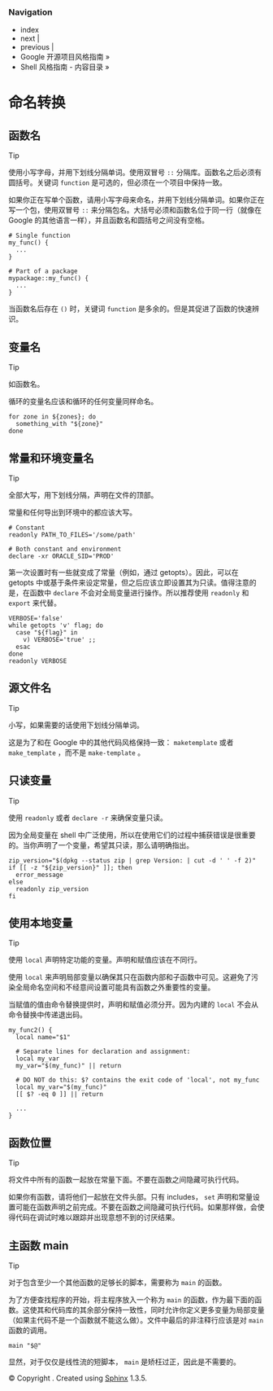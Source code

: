 ### Navigation

*   index
*   next |
*   previous |
*   Google 开源项目风格指南 »
*   Shell 风格指南 - 内容目录 »

# 命名转换

## 函数名

Tip

使用小写字母，并用下划线分隔单词。使用双冒号 `::` 分隔库。函数名之后必须有圆括号。关键词 `function` 是可选的，但必须在一个项目中保持一致。

如果你正在写单个函数，请用小写字母来命名，并用下划线分隔单词。如果你正在写一个包，使用双冒号 `::` 来分隔包名。大括号必须和函数名位于同一行（就像在 Google 的其他语言一样），并且函数名和圆括号之间没有空格。

```
# Single function
my_func() {
  ...
}

# Part of a package
mypackage::my_func() {
  ...
} 
```

当函数名后存在 `()` 时，关键词 `function` 是多余的。但是其促进了函数的快速辨识。

## 变量名

Tip

如函数名。

循环的变量名应该和循环的任何变量同样命名。

```
for zone in ${zones}; do
  something_with "${zone}"
done 
```

## 常量和环境变量名

Tip

全部大写，用下划线分隔，声明在文件的顶部。

常量和任何导出到环境中的都应该大写。

```
# Constant
readonly PATH_TO_FILES='/some/path'

# Both constant and environment
declare -xr ORACLE_SID='PROD' 
```

第一次设置时有一些就变成了常量（例如，通过 getopts）。因此，可以在 getopts 中或基于条件来设定常量，但之后应该立即设置其为只读。值得注意的是，在函数中 `declare` 不会对全局变量进行操作。所以推荐使用 `readonly` 和 `export` 来代替。

```
VERBOSE='false'
while getopts 'v' flag; do
  case "${flag}" in
    v) VERBOSE='true' ;;
  esac
done
readonly VERBOSE 
```

## 源文件名

Tip

小写，如果需要的话使用下划线分隔单词。

这是为了和在 Google 中的其他代码风格保持一致： `maketemplate` 或者 `make_template` ，而不是 `make-template` 。

## 只读变量

Tip

使用 `readonly` 或者 `declare -r` 来确保变量只读。

因为全局变量在 shell 中广泛使用，所以在使用它们的过程中捕获错误是很重要的。当你声明了一个变量，希望其只读，那么请明确指出。

```
zip_version="$(dpkg --status zip | grep Version: | cut -d ' ' -f 2)"
if [[ -z "${zip_version}" ]]; then
  error_message
else
  readonly zip_version
fi 
```

## 使用本地变量

Tip

使用 `local` 声明特定功能的变量。声明和赋值应该在不同行。

使用 `local` 来声明局部变量以确保其只在函数内部和子函数中可见。这避免了污染全局命名空间和不经意间设置可能具有函数之外重要性的变量。

当赋值的值由命令替换提供时，声明和赋值必须分开。因为内建的 `local` 不会从命令替换中传递退出码。

```
my_func2() {
  local name="$1"

  # Separate lines for declaration and assignment:
  local my_var
  my_var="$(my_func)" || return

  # DO NOT do this: $? contains the exit code of 'local', not my_func
  local my_var="$(my_func)"
  [[ $? -eq 0 ]] || return

  ...
} 
```

## 函数位置

Tip

将文件中所有的函数一起放在常量下面。不要在函数之间隐藏可执行代码。

如果你有函数，请将他们一起放在文件头部。只有 includes， `set` 声明和常量设置可能在函数声明之前完成。不要在函数之间隐藏可执行代码。如果那样做，会使得代码在调试时难以跟踪并出现意想不到的讨厌结果。

## 主函数 main

Tip

对于包含至少一个其他函数的足够长的脚本，需要称为 `main` 的函数。

为了方便查找程序的开始，将主程序放入一个称为 `main` 的函数，作为最下面的函数。这使其和代码库的其余部分保持一致性，同时允许你定义更多变量为局部变量（如果主代码不是一个函数就不能这么做）。文件中最后的非注释行应该是对 `main` 函数的调用。

```
main "$@" 
```

显然，对于仅仅是线性流的短脚本， `main` 是矫枉过正，因此是不需要的。

© Copyright . Created using [Sphinx](http://sphinx-doc.org/) 1.3.5.